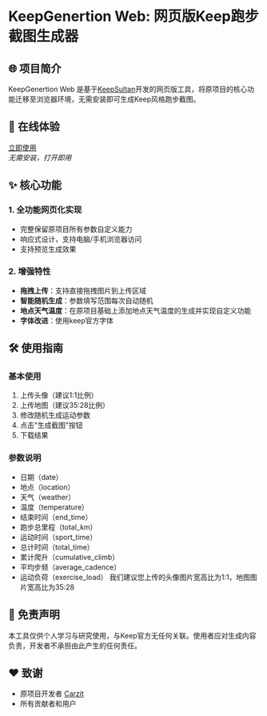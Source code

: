 # KeepGenertion Web: 网页版Keep跑步截图生成器

## 🌐 项目简介

KeepGenertion Web 是基于[KeepSultan](https://github.com/Carzit/KeepSultan)开发的网页版工具，将原项目的核心功能迁移至浏览器环境，无需安装即可生成Keep风格跑步截图。

## 🚀 在线体验

[立即使用](https://keep.hshoe.cn)  
*无需安装，打开即用*

## ✨ 核心功能

### 1. 全功能网页化实现
- 完整保留原项目所有参数自定义能力
- 响应式设计，支持电脑/手机浏览器访问
- 支持预览生成效果

### 2. 增强特性
- **拖拽上传**：支持直接拖拽图片到上传区域
- **智能随机生成**：参数填写范围每次自动随机
- **地点天气温度**：在原项目基础上添加地点天气温度的生成并实现自定义功能
- **字体改进**：使用keep官方字体


## 🛠️ 使用指南

### 基本使用
1. 上传头像（建议1:1比例）
2. 上传地图（建议35:28比例）
3. 修改随机生成运动参数
4. 点击"生成截图"按钮
5. 下载结果

### 参数说明
- 日期（date）
- 地点（location）
- 天气（weather）
- 温度（temperature）
- 结束时间（end_time）
- 跑步总里程（total_km）
- 运动时间（sport_time）
- 总计时间（total_time）
- 累计爬升（cumulative_climb）
- 平均步频（average_cadence）
- 运动负荷（exercise_load）
我们建议您上传的头像图片宽高比为1:1，地图图片宽高比为35:28


## 📜 免责声明

本工具仅供个人学习与研究使用，与Keep官方无任何关联。使用者应对生成内容负责，开发者不承担由此产生的任何责任。

## ❤️ 致谢

- 原项目开发者 [Carzit](https://github.com/Carzit)
- 所有贡献者和用户
